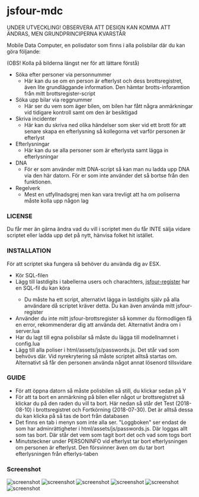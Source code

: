 # jsfour-mdc
UNDER UTVECKLING! OBSERVERA ATT DESIGN KAN KOMMA ATT ÄNDRAS, MEN GRUNDPRINCIPERNA KVARSTÅR

Mobile Data Computer, en polisdator som finns i alla polisbilar där du kan göra följande:

(OBS! Kolla på bilderna längst ner för att lättare förstå)

* Söka efter personer via personnummer
  - Här kan du se om en person är efterlyst och dess brottsregistret, även lite grundläggande information. Den hämtar brotts-inforamtion från mitt brottsregister-script
* Söka upp bilar via reggnummer
  - Här ser du vem som äger bilen, om bilen har fått några anmärkningar vid tidigare kontroll samt om den är besiktigad
* Skriva incidenter
  - Här kan du skriva ned olika händelser som sker vid ett brott för att senare skapa en efterlysning så kollegorna vet varför personen är efterlyst
* Efterlysningar
  - Här kan du se alla personer som är efterlysta samt lägga in efterlysningar
* DNA
  - För er som använder mitt DNA-script så kan man nu ladda upp DNA via den här datorn. För er som inte använder det så bortse från den funktionen.
* Regelverk
  - Mest en utfyllnadsgrej men kan vara trevligt att ha om poliserna måste kolla upp någon lag

### LICENSE
Du får mer än gärna ändra vad du vill i scriptet men du får INTE sälja vidare scriptet eller ladda upp det på nytt, hänvisa folket hit istället.

### INSTALLATION
För att scriptet ska fungera så behöver du använda dig av ESX.

* Kör SQL-filen
* Lägg till lastdigits i tabellerna users och charachters, <a href="https://github.com/jonassvensson4/jsfour-register">jsfour-register<a/> har en SQL-fil du kan köra
  - Du måste ha ett script, alternativt lägga in lastdigits själv på alla användare då scriptet kräver detta. Du kan även använda mitt jsfour-register
* Använder du inte mitt jsfour-brottsregister så kommer du förmodligen få en error, rekommenderar dig att använda det. Alternativt ändra om i server.lua
* Har du lagt till egna polisbilar så måste du lägga till modellnamnet i config.lua
* Lägg till alla poliser i html/assets/js/passwords.js. Det står vad som behvövs där. Vid nyrekrytering så måste scriptet alltså startas om. Alternativt så får den personen använda något annat lösenord tillsvidare
  
### GUIDE
* För att öppna datorn så måste polisbilen så still, du klickar sedan på Y
* För att ta bort en anmärkning på bilen eller något ur brottsregistret så klickar du på den raden du vill ta bort. Här nedan så står det Test (2018-08-10) i brottsregistret och Fortkörning (2018-07-30). Det är alltså dessa du kan klicka på så tas de bort från databasen
* Det finns en tab i menyn som inte alla ser. "Loggboken" ser endast de som har adminrättigheter i html/assets/js/passwords.js. Där loggas allt som tas bort. Där står det vem som tagit bort det och vad som togs bort
* Minutsteckner under PERSONINFO vid efterlyst tar bort efterlysningen om personen är efterlyst. Den försvinner även om du tar bort efterlysningen från efterlys-taben

### Screenshot
![screenshot](https://i.gyazo.com/f1686551d68855578946b48b3dce6be7.png)
![screenshot](https://i.gyazo.com/dbd27b12f6df5ad8784ddd63eb23afdc.png)
![screenshot](https://i.gyazo.com/3859cdd56e2be8a5a18c8ea4f4c0a2d7.png)
![screenshot](https://i.gyazo.com/45614bc6e29e50e2ee136f7e68d7ec27.png)
![screenshot](https://i.gyazo.com/b60e73635bd1aa7c2af55527d3e0c724.png)
![screenshot](https://i.gyazo.com/98fb97ef1ce1d706b710862f899cad3e.png)
